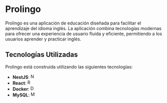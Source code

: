 # Prolingo

Prolingo es una aplicación de educación diseñada para facilitar el aprendizaje del idioma inglés. La aplicación combina tecnologías modernas para ofrecer una experiencia de usuario fluida y eficiente, permitiendo a los usuarios aprender y practicar inglés.

## Tecnologías Utilizadas

Prolingo está construida utilizando las siguientes tecnologías:

- **NestJS**: <img src="https://nestjs.com/img/logo-small.svg" alt="NestJS" width="16" height="16">
- **React**: <img src="https://reactjs.org/favicon.ico" alt="React" width="16" height="16">
- **Docker**: <img src="https://www.docker.com/sites/default/files/d8/2019-07/Moby-logo.png" alt="Docker" width="16" height="16">
- **MySQL**: <img src="https://www.mysql.com/common/logos/logo-mysql-170x115.png" alt="MySQL" width="16" height="16">
